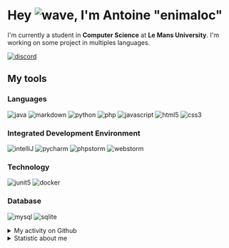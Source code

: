 # Hey ![wave], I'm Antoine "enimaloc"

I'm currently a student in **Computer Science** at **Le Mans University**. I'm working on some project in multiples
languages.

[![discord]](https://discord.com/users/136200628509605888)
## My tools

### Languages
![java] ![markdown] ![python] ![php] ![javascript] ![html5] ![css3]

### Integrated Development Environment
![intelliJ] ![pycharm] ![phpstorm]  ![webstorm]

### Technology
![junit5] ![docker]

### Database
![mysql] ![sqlite]

<details>
<summary>My activity on Github</summary>

<!--RECENT_ACTIVITY:last_update-->
> Last Updated: 18/09 04:22 (Europe/Paris)
<!--RECENT_ACTIVITY:last_update_end-->
<!--RECENT_ACTIVITY:start-->
1. ![repoCreated] Created repository [enimaloc/JDA-enutils](https://github.com/enimaloc/JDA-enutils)
2. ![repoCreated] Created repository [enimaloc/Kuiper](https://github.com/enimaloc/Kuiper)
3. ![prOpened] Opened PR [`#7`](https://github.com/GravenDev/GravenSupport/pull/7) in [GravenDev/GravenSupport](https://github.com/GravenDev/GravenSupport)
4. ![fork] Forked [`enimaloc/GravenSupport`](https://github.com/enimaloc/GravenSupport) from [GravenDev/GravenSupport](https://github.com/GravenDev/GravenSupport)
5. ![star] Starred [enimaloc/jircd](https://github.com/enimaloc/jircd)
6. ![star] Starred [enimaloc/jircd](https://github.com/enimaloc/jircd)
7. ![star] Starred [iBug/This-Repo-Has-450-Stars](https://github.com/iBug/This-Repo-Has-450-Stars)
8. ![prMerged] Merged PR [`#6`](https://github.com/enimaloc/Yui-MHCP001/pull/6) in [enimaloc/Yui-MHCP001](https://github.com/enimaloc/Yui-MHCP001)
9. ![prOpened] Opened PR [`#6`](https://github.com/enimaloc/Yui-MHCP001/pull/6) in [enimaloc/Yui-MHCP001](https://github.com/enimaloc/Yui-MHCP001)
10. ![issueOpened] Opened issue [`#5`](https://github.com/enimaloc/Yui-MHCP001/issues/5) in [enimaloc/Yui-MHCP001](https://github.com/enimaloc/Yui-MHCP001)
<!--RECENT_ACTIVITY:end-->

</details>

<details>
<summary>Statistic about me</summary>

<p align="center">
<a href="https://wakatime.com/@enimaloc">
<img src="https://github-readme-stats.vercel.app/api/wakatime?username=enimaloc&theme=dark&hide_border=true&hide_title=true&layout=compact" alt="enimaloc's wakatime stats">
</a>
</p>

<!--START_SECTION:waka-->
![Code Time](http://img.shields.io/badge/Code%20Time-2%2C283%20hrs%2017%20mins-blue)

**🐱 My GitHub Data** 

> 🏆 273 Contributions in the Year 2022
 > 
> 📦 16.7 kB Used in GitHub's Storage 
 > 
> 🚫 Not Opted to Hire
 > 
> 📜 39 Public Repositories 
 > 
> 🔑 17 Private Repositories  
 > 

 Last Updated on 17/09/2022 12:38:25 UTC
<!--END_SECTION:waka-->

</details>

<!-- Icons -->
[wave]: https://cdn.jsdelivr.net/gh/Readme-Workflows/Readme-Icons@1.1.0/icons/gifs/wave.gif

<!-- Badges -->
[issueOpened]: https://cdn.jsdelivr.net/gh/Readme-Workflows/Readme-Icons@main/icons/octicons/IssueOpened.svg
[issueClosed]: https://cdn.jsdelivr.net/gh/Readme-Workflows/Readme-Icons@main/icons/octicons/IssueClosed.svg

[prOpened]: https://cdn.jsdelivr.net/gh/Readme-Workflows/Readme-Icons@main/icons/octicons/PullRequestOpened.svg
[prClosed]: https://cdn.jsdelivr.net/gh/Readme-Workflows/Readme-Icons@main/icons/octicons/PullRequestClosed.svg
[prMerged]: https://cdn.jsdelivr.net/gh/Readme-Workflows/Readme-Icons@main/icons/octicons/PullRequestMerged.svg

[comment]: https://cdn.jsdelivr.net/gh/Readme-Workflows/Readme-Icons@main/icons/octicons/Comment.svg

[changesRequested]: https://cdn.jsdelivr.net/gh/Readme-Workflows/Readme-Icons@main/icons/octicons/RequestedChanges.svg
[approved]: https://cdn.jsdelivr.net/gh/Readme-Workflows/Readme-Icons@main/icons/octicons/ApprovedChanges.svg

[repoCreated]: https://cdn.jsdelivr.net/gh/Readme-Workflows/Readme-Icons@main/icons/octicons/Repository.svg
[newRelease]: https://cdn.jsdelivr.net/gh/Readme-Workflows/Readme-Icons@main/icons/octicons/Release.svg
[star]: https://cdn.jsdelivr.net/gh/Readme-Workflows/Readme-Icons@main/icons/octicons/StarredRepository.svg
[wiki]: https://cdn.jsdelivr.net/gh/Readme-Workflows/Readme-Icons@main/icons/octicons/Wiki.svg
[fork]: https://cdn.jsdelivr.net/gh/Readme-Workflows/Readme-Icons@main/icons/octicons/ForkedRepository.svg
[people]: https://cdn.jsdelivr.net/gh/Readme-Workflows/Readme-Icons@main/icons/octicons/People.svg

<!-- Meta Badge -->
[junit5]: https://img.shields.io/badge/JUnit5-323330?style=for-the-badge&logo=junit5

<!--- https://github.com/alexandresanlim/Badges4-README.md-Profile#-group- -->
[discord]: https://img.shields.io/badge/Discord-323330?style=for-the-badge&logo=discord

<!--- https://github.com/alexandresanlim/Badges4-README.md-Profile#-languages- -->
[java]: https://img.shields.io/badge/Java-323330?style=for-the-badge&logo=java
[python]: https://img.shields.io/badge/Python-323330?style=for-the-badge&logo=python
[php]: https://img.shields.io/badge/PHP-323330?style=for-the-badge&logo=php
[javascript]: https://img.shields.io/badge/JavaScript-323330?style=for-the-badge&logo=javascript
[html5]: https://img.shields.io/badge/HTML5-323330?style=for-the-badge&logo=html5
[css3]: https://img.shields.io/badge/CSS3-323330?style=for-the-badge&logo=css3

<!--- https://github.com/alexandresanlim/Badges4-README.md-Profile#-database- -->
[mysql]: https://img.shields.io/badge/MySQL-323330?style=for-the-badge&logo=mysql
[sqlite]: https://img.shields.io/badge/SQLite-323330?style=for-the-badge&logo=sqlite

<!--- https://github.com/alexandresanlim/Badges4-README.md-Profile#-frameworks- -->
[markdown]: https://img.shields.io/badge/Markdown-323330?style=for-the-badge&logo=markdown
[docker]: https://img.shields.io/badge/Docker-323330?style=for-the-badge&logo=docker

<!--- https://github.com/alexandresanlim/Badges4-README.md-Profile#-ide- -->
[intelliJ]: https://img.shields.io/badge/IntelliJIDEA-323330.svg?style=for-the-badge&logo=intellij-idea
[pycharm]: https://img.shields.io/badge/PyCharm-323330.svg?&style=for-the-badge&logo=PyCharm
[phpstorm]: http://img.shields.io/badge/-PHPStorm-323330?style=for-the-badge&logo=phpstorm
[webstorm]: https://img.shields.io/badge/WebStorm-323330?style=for-the-badge&logo=WebStorm